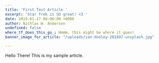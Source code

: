 ```yaml
---
title: 'First Test Article '
excerpt: 'Star Trek is SO great! <3 '
date: 2019-01-17 00:00:00 +0000
author: Nichlas W. Andersen
undefined: false
where_tf_does_this_go_: Hmmm, this might be where it goes!
banner_image_for_article: "/uploads/ian-dooley-281897-unsplash.jpg"

---
```

Hello There! This is my sample article.